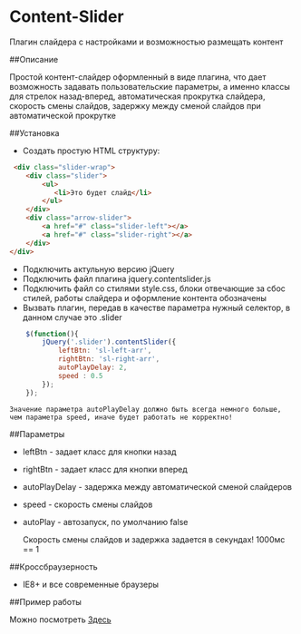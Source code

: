 Content-Slider
==============

Плагин слайдера с настройками и возможностью размещать контент

##Описание

Простой контент-слайдер оформленный в виде плагина, что дает возможность задавать пользовательские параметры,
а именно классы для стрелок назад-вперед, автоматическая прокрутка слайдера, скорость смены слайдов,
задержку между сменой слайдов при автоматической прокрутке

##Установка

 - Создать простую HTML структуру:
```html
 <div class="slider-wrap">
    <div class="slider">
        <ul>
           <li>Это будет слайд</li>
        </ul>
    </div>
    <div class="arrow-slider">
        <a href="#" class="slider-left"></a>
        <a href="#" class="slider-right"></a>
    </div>
</div>
```
 - Подключить актульную версию jQuery
 - Подключить файл плагина jquery.contentslider.js
 - Подключить файл со стилями style.css, блоки отвечающие за сбос стилей, работы слайдера и оформление контента обозначены
 - Вызвать плагин, передав в качестве параметра нужный селектор, в данном случае это .slider
```javascript
	$(function(){
		jQuery('.slider').contentSlider({
            leftBtn: 'sl-left-arr', 
            rightBtn: 'sl-right-arr', 
            autoPlayDelay: 2, 
            speed : 0.5 
        });
	});
```
	Значение параметра autoPlayDelay должно быть всегда немного больше, чем параметра speed, иначе будет работать не корректно!
 
##Параметры
 
 - leftBtn - задает класс для кнопки назад
 - rightBtn - задает класс для кнопки вперед
 - autoPlayDelay - задержка между автоматической сменой слайдеров
 - speed - скорость смены слайдов
 - autoPlay - автозапуск, по умолчанию false
 
	Скорость смены слайдов и задержка задается в секундах! 1000мс == 1
 
 
##Кроссбраузерность

 - IE8+ и все современные браузеры

##Пример работы

Можно посмотреть <a href="http://example.web-ulyanov.ru/frontend/Stopwatch/">Здесь</a>

